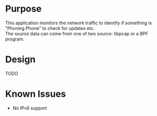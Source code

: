 # Purpose
This application monitors the network traffic to identify if something is "Phoning Phone" to check for updates etc.  
The source data can come from one of two source: libpcap or a BPF program.

# Design
TODO

# Known Issues
* No IPv6 support